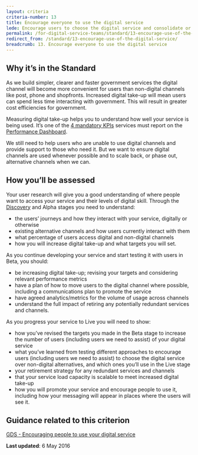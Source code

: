 ```yaml
---
layout: criteria
criteria-number: 13
title: Encourage everyone to use the digital service
lede: Encourage users to choose the digital service and consolidate or phase out existing alternative channels where appropriate.
permalink: /for-digital-service-teams/standard/13-encourage-use-of-the-digital-service/
redirect_from: /standard/13-encourage-use-of-the-digital-service/
breadcrumb: 13. Encourage everyone to use the digital service
---
```


## Why it’s in the Standard

As we build simpler, clearer and faster government services the digital channel will become more convenient for users than non-digital channels like post, phone and shopfronts. Increased digital take-up will mean users can spend less time interacting with government. This will result in greater cost efficiencies for government. 

Measuring digital take-up helps you to understand how well your service is being used. It’s one of the [4 mandatory KPIs](/for-digital-service-teams/standard/measuring-performance/) services must report on the [Performance Dashboard](/our-work/performance/).

We still need to help users who are unable to use digital channels and provide support to those who need it. But we want to ensure digital channels are used whenever possible and to scale back, or phase out, alternative channels when we can.

## How you’ll be assessed

Your user research will give you a good understanding of where people want to access your service and their levels of digital skill. Through the [Discovery](/for-digital-service-teams/standard/service-design-and-delivery-process/discovery/) and Alpha stages you need to understand:

- the users’ journeys and how they interact with your service, digitally or otherwise
- existing alternative channels and how users currently interact with them
- what percentage of users access digital and non-digital channels
- how you will increase digital take-up and what targets you will set.

As you continue developing your service and start testing it with users in Beta, you should:

- be increasing digital take-up; revising your targets and considering relevant performance metrics
- have a plan of how to move users to the digital channel where possible, including a communications plan to promote the service
- have agreed analytics/metrics for the volume of usage across channels
- understand the full impact of retiring any potentially redundant services and channels.

As you progress your service to Live you will need to show:

- how you’ve revised the targets you made in the Beta stage to increase the number of users (including users we need to assist) of your digital service
- what you’ve learned from testing different approaches to encourage users (including users we need to assist) to choose the digital service over non-digital alternatives, and which ones you’ll use in the Live stage
- your retirement strategy for any redundant services and channels
- that your service load capacity is scalable to meet increased digital take-up
- how you will promote your service and encourage people to use it, including how your messaging will appear in places where the users will see it.

## Guidance related to this criterion
[GDS - Encouraging people to use your digital service](https://www.gov.uk/service-manual/helping-people-to-use-your-service/encouraging-people-to-use-your-digital-service)

**Last updated**: 6 May 2016
